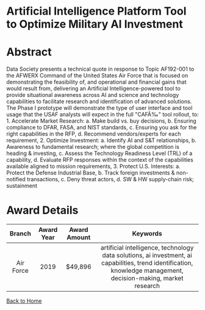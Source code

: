 
Artificial Intelligence Platform Tool to Optimize Military AI Investment
========================================================================

# Abstract


Data Society presents a technical quote in response to Topic AF192-001 to the AFWERX Command of the United States Air Force that is focused on demonstrating the feasibility of, and operational and financial gains that would result from, delivering an Artificial Intelligence-powered tool to provide situational awareness across AI and science and technology capabilities to facilitate research and identification of advanced solutions. The Phase I prototype will demonstrate the type of user interface and tool usage that the USAF analysts will expect in the full "CAFÃ‰" tool rollout, to: 1. Accelerate Market Research: a. Make build vs. buy decisions, b. Ensuring compliance to DFAR, FASA, and NIST standards, c. Ensuring you ask for the right capabilities in the RFP, d. Recommend vendors/experts for each requirement, 2. Optimize Investment: a. Identify AI and S&T relationships, b. Awareness to fundamental research; where the global competition is heading & investing, c. Assess the Technology Readiness Level (TRL) of a capability, d. Evaluate RFP responses within the context of the capabilities available aligned to mission requirements, 3. Protect U.S. Interests: a. Protect the Defense Industrial Base, b. Track foreign investments & non-notified transactions, c. Deny threat actors, d. SW & HW supply-chain risk; sustainment  

# Award Details

|Branch|Award Year|Award Amount|Keywords|
| :---: | :---: | :---: | :---: |
|Air Force|2019|$49,896|artificial intelligence, technology data solutions, ai investment, ai capabilities, trend identification, knowledge management, decision-making, market research|
  
  


[Back to Home](https://github.com/chrischow/dod_sbir_awards/DJ/#1530)